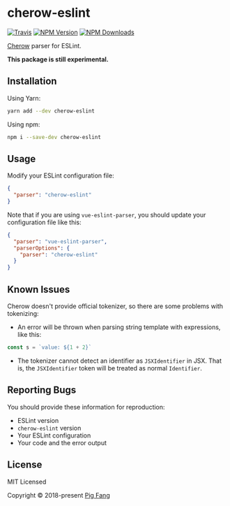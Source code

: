 # cherow-eslint

[![Travis](https://img.shields.io/travis/cherow/cherow-eslint.svg?style=flat-square)](https://travis-ci.org/cherow/cherow-eslint)
[![NPM Version](https://img.shields.io/npm/v/cherow-eslint.svg?style=flat-square)](https://npmjs.com/package/cherow-eslint)
[![NPM Downloads](https://img.shields.io/npm/dm/cherow-eslint.svg?style=flat-square)](https://npmjs.com/package/cherow-eslint)

[Cherow](https://github.com/cherow/cherow) parser for ESLint.

**This package is still experimental.**

## Installation

Using Yarn:

```bash
yarn add --dev cherow-eslint
```

Using npm:

```bash
npm i --save-dev cherow-eslint
```

## Usage

Modify your ESLint configuration file:

```json
{
  "parser": "cherow-eslint"
}
```

Note that if you are using `vue-eslint-parser`,
you should update your configuration file like this:

```json
{
  "parser": "vue-eslint-parser",
  "parserOptions": {
    "parser": "cherow-eslint"
  }
}
```

## Known Issues

Cherow doesn't provide official tokenizer,
so there are some problems with tokenizing:

- An error will be thrown when parsing string template with expressions,
like this:

```javascript
const s = `value: ${1 + 2}`
```

- The tokenizer cannot detect an identifier as `JSXIdentifier` in JSX.
That is, the `JSXIdentifier` token will be treated as normal `Identifier`.

## Reporting Bugs

You should provide these information for reproduction:

- ESLint version
- `cherow-eslint` version
- Your ESLint configuration
- Your code and the error output

## License

MIT Licensed

Copyright © 2018-present [Pig Fang](https://gplane.win/)
